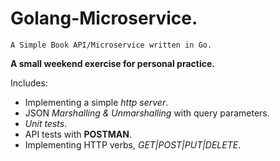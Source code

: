 # Golang-Microservice.
`A Simple Book API/Microservice written in Go.`

__A small weekend exercise for personal practice.__

Includes:
- Implementing a simple *http server*.
- JSON *Marshalling & Unmarshalling* with query parameters.
- _Unit tests_.
- API tests with **POSTMAN**.
- Implementing HTTP verbs, _GET|POST|PUT|DELETE_.
